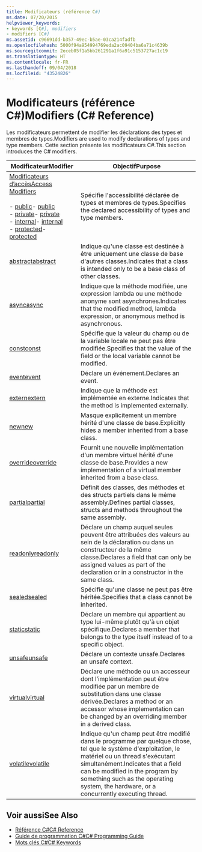 ```yaml
---
title: Modificateurs (référence C#)
ms.date: 07/20/2015
helpviewer_keywords:
- keywords [C#], modifiers
- modifiers [C#]
ms.assetid: c96691dd-b357-49ec-b5ae-03ca214fadfb
ms.openlocfilehash: 5000f94a954994769eda2ac09404ba6a71c4639b
ms.sourcegitcommit: 2eceb05f1a5bb261291a1f6a91c5153727ac1c19
ms.translationtype: HT
ms.contentlocale: fr-FR
ms.lasthandoff: 09/04/2018
ms.locfileid: "43524826"
---
```

# <a name="modifiers-c-reference"></a><span data-ttu-id="2c694-102">Modificateurs (référence C#)</span><span class="sxs-lookup"><span data-stu-id="2c694-102">Modifiers (C# Reference)</span></span>
<span data-ttu-id="2c694-103">Les modificateurs permettent de modifier les déclarations des types et membres de types.</span><span class="sxs-lookup"><span data-stu-id="2c694-103">Modifiers are used to modify declarations of types and type members.</span></span> <span data-ttu-id="2c694-104">Cette section présente les modificateurs C#.</span><span class="sxs-lookup"><span data-stu-id="2c694-104">This section introduces the C# modifiers.</span></span>  
  
|<span data-ttu-id="2c694-105">Modificateur</span><span class="sxs-lookup"><span data-stu-id="2c694-105">Modifier</span></span>|<span data-ttu-id="2c694-106">Objectif</span><span class="sxs-lookup"><span data-stu-id="2c694-106">Purpose</span></span>|  
|--------------|-------------|  
|[<span data-ttu-id="2c694-107">Modificateurs d’accès</span><span class="sxs-lookup"><span data-stu-id="2c694-107">Access Modifiers</span></span>](../../../csharp/language-reference/keywords/access-modifiers.md)<br /><br /> <span data-ttu-id="2c694-108">-   [public](../../../csharp/language-reference/keywords/public.md)</span><span class="sxs-lookup"><span data-stu-id="2c694-108">-   [public](../../../csharp/language-reference/keywords/public.md)</span></span><br /><span data-ttu-id="2c694-109">-   [private](../../../csharp/language-reference/keywords/private.md)</span><span class="sxs-lookup"><span data-stu-id="2c694-109">-   [private](../../../csharp/language-reference/keywords/private.md)</span></span><br /><span data-ttu-id="2c694-110">-   [internal](../../../csharp/language-reference/keywords/internal.md)</span><span class="sxs-lookup"><span data-stu-id="2c694-110">-   [internal](../../../csharp/language-reference/keywords/internal.md)</span></span><br /><span data-ttu-id="2c694-111">-   [protected](../../../csharp/language-reference/keywords/protected.md)</span><span class="sxs-lookup"><span data-stu-id="2c694-111">-   [protected](../../../csharp/language-reference/keywords/protected.md)</span></span>|<span data-ttu-id="2c694-112">Spécifie l'accessibilité déclarée de types et membres de types.</span><span class="sxs-lookup"><span data-stu-id="2c694-112">Specifies the declared accessibility of types and type members.</span></span>|  
|[<span data-ttu-id="2c694-113">abstract</span><span class="sxs-lookup"><span data-stu-id="2c694-113">abstract</span></span>](../../../csharp/language-reference/keywords/abstract.md)|<span data-ttu-id="2c694-114">Indique qu'une classe est destinée à être uniquement une classe de base d'autres classes.</span><span class="sxs-lookup"><span data-stu-id="2c694-114">Indicates that a class is intended only to be a base class of other classes.</span></span>|  
|[<span data-ttu-id="2c694-115">async</span><span class="sxs-lookup"><span data-stu-id="2c694-115">async</span></span>](../../../csharp/language-reference/keywords/async.md)|<span data-ttu-id="2c694-116">Indique que la méthode modifiée, une expression lambda ou une méthode anonyme sont asynchrones.</span><span class="sxs-lookup"><span data-stu-id="2c694-116">Indicates that the modified method, lambda expression, or anonymous method is asynchronous.</span></span>|  
|[<span data-ttu-id="2c694-117">const</span><span class="sxs-lookup"><span data-stu-id="2c694-117">const</span></span>](../../../csharp/language-reference/keywords/const.md)|<span data-ttu-id="2c694-118">Spécifie que la valeur du champ ou de la variable locale ne peut pas être modifiée.</span><span class="sxs-lookup"><span data-stu-id="2c694-118">Specifies that the value of the field or the local variable cannot be modified.</span></span>|  
|[<span data-ttu-id="2c694-119">event</span><span class="sxs-lookup"><span data-stu-id="2c694-119">event</span></span>](../../../csharp/language-reference/keywords/event.md)|<span data-ttu-id="2c694-120">Déclare un événement.</span><span class="sxs-lookup"><span data-stu-id="2c694-120">Declares an event.</span></span>|  
|[<span data-ttu-id="2c694-121">extern</span><span class="sxs-lookup"><span data-stu-id="2c694-121">extern</span></span>](../../../csharp/language-reference/keywords/extern.md)|<span data-ttu-id="2c694-122">Indique que la méthode est implémentée en externe.</span><span class="sxs-lookup"><span data-stu-id="2c694-122">Indicates that the method is implemented externally.</span></span>|  
|[<span data-ttu-id="2c694-123">new</span><span class="sxs-lookup"><span data-stu-id="2c694-123">new</span></span>](../../../csharp/language-reference/keywords/new.md)|<span data-ttu-id="2c694-124">Masque explicitement un membre hérité d'une classe de base.</span><span class="sxs-lookup"><span data-stu-id="2c694-124">Explicitly hides a member inherited from a base class.</span></span>|  
|[<span data-ttu-id="2c694-125">override</span><span class="sxs-lookup"><span data-stu-id="2c694-125">override</span></span>](../../../csharp/language-reference/keywords/override.md)|<span data-ttu-id="2c694-126">Fournit une nouvelle implémentation d'un membre virtuel hérité d'une classe de base.</span><span class="sxs-lookup"><span data-stu-id="2c694-126">Provides a new implementation of a virtual member inherited from a base class.</span></span>|  
|[<span data-ttu-id="2c694-127">partial</span><span class="sxs-lookup"><span data-stu-id="2c694-127">partial</span></span>](../../../csharp/language-reference/keywords/partial-type.md)|<span data-ttu-id="2c694-128">Définit des classes, des méthodes et des structs partiels dans le même assembly.</span><span class="sxs-lookup"><span data-stu-id="2c694-128">Defines partial classes, structs and methods throughout the same assembly.</span></span>|  
|[<span data-ttu-id="2c694-129">readonly</span><span class="sxs-lookup"><span data-stu-id="2c694-129">readonly</span></span>](../../../csharp/language-reference/keywords/readonly.md)|<span data-ttu-id="2c694-130">Déclare un champ auquel seules peuvent être attribuées des valeurs au sein de la déclaration ou dans un constructeur de la même classe.</span><span class="sxs-lookup"><span data-stu-id="2c694-130">Declares a field that can only be assigned values as part of the declaration or in a constructor in the same class.</span></span>|  
|[<span data-ttu-id="2c694-131">sealed</span><span class="sxs-lookup"><span data-stu-id="2c694-131">sealed</span></span>](../../../csharp/language-reference/keywords/sealed.md)|<span data-ttu-id="2c694-132">Spécifie qu'une classe ne peut pas être héritée.</span><span class="sxs-lookup"><span data-stu-id="2c694-132">Specifies that a class cannot be inherited.</span></span>|  
|[<span data-ttu-id="2c694-133">static</span><span class="sxs-lookup"><span data-stu-id="2c694-133">static</span></span>](../../../csharp/language-reference/keywords/static.md)|<span data-ttu-id="2c694-134">Déclare un membre qui appartient au type lui-même plutôt qu'à un objet spécifique.</span><span class="sxs-lookup"><span data-stu-id="2c694-134">Declares a member that belongs to the type itself instead of to a specific object.</span></span>|  
|[<span data-ttu-id="2c694-135">unsafe</span><span class="sxs-lookup"><span data-stu-id="2c694-135">unsafe</span></span>](../../../csharp/language-reference/keywords/unsafe.md)|<span data-ttu-id="2c694-136">Déclare un contexte unsafe.</span><span class="sxs-lookup"><span data-stu-id="2c694-136">Declares an unsafe context.</span></span>|  
|[<span data-ttu-id="2c694-137">virtual</span><span class="sxs-lookup"><span data-stu-id="2c694-137">virtual</span></span>](../../../csharp/language-reference/keywords/virtual.md)|<span data-ttu-id="2c694-138">Déclare une méthode ou un accesseur dont l’implémentation peut être modifiée par un membre de substitution dans une classe dérivée.</span><span class="sxs-lookup"><span data-stu-id="2c694-138">Declares a method or an accessor whose implementation can be changed by an overriding member in a derived class.</span></span>|  
|[<span data-ttu-id="2c694-139">volatile</span><span class="sxs-lookup"><span data-stu-id="2c694-139">volatile</span></span>](../../../csharp/language-reference/keywords/volatile.md)|<span data-ttu-id="2c694-140">Indique qu'un champ peut être modifié dans le programme par quelque chose, tel que le système d'exploitation, le matériel ou un thread s'exécutant simultanément.</span><span class="sxs-lookup"><span data-stu-id="2c694-140">Indicates that a field can be modified in the program by something such as the operating system, the hardware, or a concurrently executing thread.</span></span>|  
  
## <a name="see-also"></a><span data-ttu-id="2c694-141">Voir aussi</span><span class="sxs-lookup"><span data-stu-id="2c694-141">See Also</span></span>

- [<span data-ttu-id="2c694-142">Référence C#</span><span class="sxs-lookup"><span data-stu-id="2c694-142">C# Reference</span></span>](../../../csharp/language-reference/index.md)  
- [<span data-ttu-id="2c694-143">Guide de programmation C#</span><span class="sxs-lookup"><span data-stu-id="2c694-143">C# Programming Guide</span></span>](../../../csharp/programming-guide/index.md)  
- [<span data-ttu-id="2c694-144">Mots clés C#</span><span class="sxs-lookup"><span data-stu-id="2c694-144">C# Keywords</span></span>](../../../csharp/language-reference/keywords/index.md)
